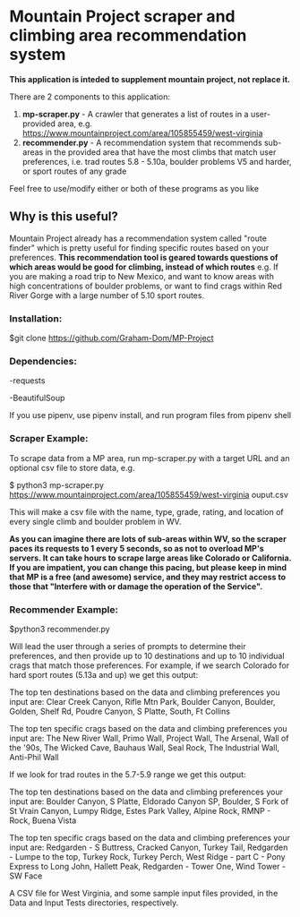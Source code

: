 # Mountain Project scraper and climbing area recommendation system
**This application is inteded to supplement mountain project, not replace it.**

There are 2 components to this application: 
1) **mp-scraper.py** - 
A crawler that generates a list of routes in a user-provided area, e.g. https://www.mountainproject.com/area/105855459/west-virginia
2) **recommender.py** - 
A recommendation system that recommends sub-areas in the provided area that have the most climbs that match user preferences, i.e. trad routes 5.8 - 5.10a, boulder problems V5 and harder, or sport routes of any grade

Feel free to use/modify either or both of these programs as you like

## Why is this useful?
Mountain Project already has a recommendation system called "route finder" which is pretty useful for finding specific routes based on your preferences. **This recommendation tool is geared towards questions of which areas would be good for climbing, instead of which routes** e.g. If you are making a road trip to New Mexico, and want to know areas with high concentrations of boulder problems, or want to find crags within Red River Gorge with a large number of 5.10 sport routes.

### Installation:
$git clone https://github.com/Graham-Dom/MP-Project

### Dependencies:
-requests

-BeautifulSoup

If you use pipenv, use pipenv install, and run program files from pipenv shell



### Scraper Example:
To scrape data from a MP area, run mp-scraper.py with a target URL and an optional csv file to store data, e.g.

$ python3 mp-scraper.py https://www.mountainproject.com/area/105855459/west-virginia ouput.csv

This will make a csv file with the name, type, grade, rating, and location of every single climb and boulder problem in WV. 

**As you can imagine there are lots of sub-areas within WV, so the scraper paces its requests to 1 every 5 seconds, so as not to overload MP's servers. It can take hours to scrape large areas like Colorado or California. If you are impatient, you can change this pacing, but please keep in mind that MP is a free (and awesome) service, and they may restrict access to those that "Interfere with or damage the operation of the Service".**

### Recommender Example:
$python3 recommender.py

Will lead the user through a series of prompts to determine their preferences, and then provide up to 10 destinations and up to 10 individual crags that match those preferences. 
For example, if we search Colorado for hard sport routes (5.13a and up) we get this output:

The top ten destinations based on the data and climbing preferences you input are:
Clear Creek Canyon, 
Rifle Mtn Park, 
Boulder Canyon, 
Boulder, 
Golden, 
Shelf Rd, 
Poudre Canyon, 
S Platte, 
South, 
Ft Collins 

The top ten specific crags based on the data and climbing preferences you input are:
The New River Wall, 
Primo Wall, 
Project Wall, 
The Arsenal, 
Wall of the '90s, 
The Wicked Cave, 
Bauhaus Wall, 
Seal Rock, 
The Industrial Wall, 
Anti-Phil Wall

If we look for trad routes in the 5.7-5.9 range we get this output:

The top ten destinations based on the data and climbing preferences your input are:
Boulder Canyon, 
S Platte, 
Eldorado Canyon SP, 
Boulder, 
S Fork of St Vrain Canyon, 
Lumpy Ridge, 
Estes Park Valley, 
Alpine Rock, 
RMNP - Rock, 
Buena Vista

The top ten specific crags based on the data and climbing preferences your input are:
Redgarden - S Buttress, 
Cracked Canyon, 
Turkey Tail, 
Redgarden - Lumpe to the top, 
Turkey Rock, 
Turkey Perch, 
West Ridge - part C - Pony Express to Long John, 
Hallett Peak, 
Redgarden - Tower One, 
Wind Tower - SW Face 

A CSV file for West Virginia, and some sample input files provided, in the Data and Input Tests directories, respectively. 

